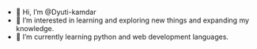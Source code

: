 - 👋 Hi, I’m @Dyuti-kamdar
- 👀 I’m interested in learning and exploring new things and expanding my knowledge.
- 🌱 I’m currently learning python and web development languages.


<!---
Dyuti-kamdar/Dyuti-kamdar is a ✨ special ✨ repository because its `README.md` (this file) appears on your GitHub profile.
You can click the Preview link to take a look at your changes.
--->
